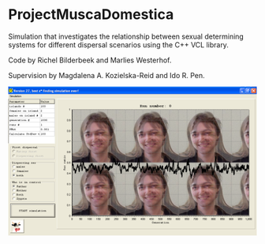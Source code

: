 # ProjectMuscaDomestica

Simulation that investigates the relationship 
between sexual determining systems for different dispersal 
scenarios using the C++ VCL library.

Code by Richel Bilderbeek and Marlies Westerhof.

Supervision by Magdalena A. Kozielska-Reid and Ido R. Pen.

![](ProjectMuscaDomestica_1_0.png)
